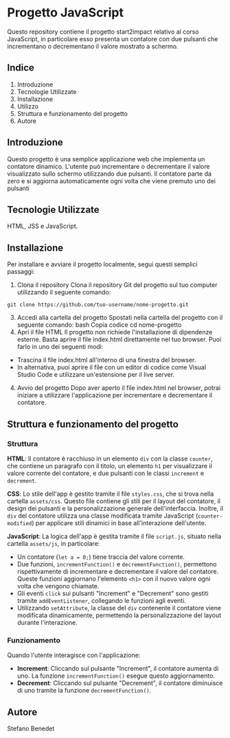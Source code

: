 # Progetto JavaScript
Questo repository contiene il progetto start2impact relativo al corso JavaScript, in particolare esso presenta un contatore con due pulsanti che incrementano o decrementano il valore mostrato a schermo.
## Indice
1. Introduzione
2. Tecnologie Utilizzate
3. Installazione
4. Utilizzo
5. Struttura e funzionamento del progetto
6. Autore
## Introduzione
Questo progetto è una semplice applicazione web che implementa un contatore dinamico. L'utente può incrementare o decrementare il valore visualizzato sullo schermo utilizzando due pulsanti. Il contatore parte da zero e si aggiorna automaticamente ogni volta che viene premuto uno dei pulsanti
## Tecnologie Utilizzate
HTML, JSS e JavaScript.
## Installazione
Per installare e avviare il progetto localmente, segui questi semplici passaggi:
1. Clona il repository
Clona il repository Git del progetto sul tuo computer utilizzando il seguente comando:

`git clone https://github.com/tuo-username/nome-progetto.git`

3. Accedi alla cartella del progetto
Spostati nella cartella del progetto con il seguente comando:
bash
Copia codice
cd nome-progetto
4. Apri il file HTML
Il progetto non richiede l'installazione di dipendenze esterne. Basta aprire il file index.html direttamente nel tuo browser. Puoi farlo in uno dei seguenti modi:
* Trascina il file index.html all'interno di una finestra del browser.
* In alternativa, puoi aprire il file con un editor di codice come Visual Studio Code e utilizzare un'estensione per il live server.
4. Avvio del progetto
Dopo aver aperto il file index.html nel browser, potrai iniziare a utilizzare l'applicazione per incrementare e decrementare il contatore.
## Struttura e funzionamento del progetto
### Struttura
__HTML__: Il contatore è racchiuso in un elemento `div` con la classe `counter`, che contiene un paragrafo con il titolo, un elemento `h1` per visualizzare il valore corrente del contatore, e due pulsanti con le classi `increment` e `decrement`.

__CSS__: Lo stile dell'app è gestito tramite il file `styles.css`, che si trova nella cartella `assets/css`. Questo file contiene gli stili per il layout del contatore, il design dei pulsanti e la personalizzazione generale dell'interfaccia. Inoltre, il `div` del contatore utilizza una classe modificata tramite JavaScript (`counter-modified`) per applicare stili dinamici in base all'interazione dell'utente.

__JavaScript__: La logica dell'app è gestita tramite il file `script.js`, situato nella cartella `assets/js`, in particolare:
* Un contatore (`let a = 0;`) tiene traccia del valore corrente.
* Due funzioni, `incrementFunction()` e `decrementFunction()`, permettono rispettivamente di incrementare e decrementare il valore del contatore. Queste funzioni aggiornano l'elemento `<h1>` con il nuovo valore ogni volta che vengono chiamate.
* Gli eventi `click` sui pulsanti "Increment" e "Decrement" sono gestiti tramite `addEventListener`, collegando le funzioni agli eventi.
* Utilizzando `setAttribute`, la classe del `div` contenente il contatore viene modificata dinamicamente, permettendo la personalizzazione del layout durante l'interazione.
### Funzionamento
Quando l'utente interagisce con l'applicazione:

* __Increment__: Cliccando sul pulsante "Increment", il contatore aumenta di uno. La funzione `incrementFunction()` esegue questo aggiornamento.
* __Decrement__: Cliccando sul pulsante "Decrement", il contatore diminuisce di uno tramite la funzione `decrementFunction()`.
## Autore
Stefano Benedet


